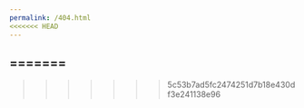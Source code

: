 ```yaml
---
permalink: /404.html
<<<<<<< HEAD
---
```

=======
---
>>>>>>> 5c53b7ad5fc2474251d7b18e430df3e241138e96
